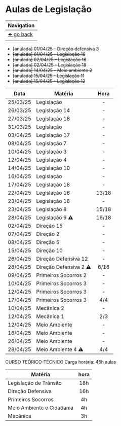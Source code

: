 # Aulas de Legislação

| Navigation                |
| ------------------------- |
| [🠜 go back](./readme.md) |

- ~~[anulada] 01/04/25 - Direção defensiva 3~~
- ~~[anulada] 01/04/25 - Legislação 16~~
- ~~[anulada] 02/04/25 - Legislação 18~~
- ~~[anulada] 02/04/25 - Legislação 18~~
- ~~[anulada] 14/04/25 - Meio ambiente 2~~
- ~~[anulada] 15/04/25 -  Legislação 11~~
- ~~[anulada] 15/04/25 -  Legislação 12~~

| Data     | Matéria                       | Hora  |
| -------- | ----------------------------- | :---: |
| 25/03/25 | Legislação                    | -     |
| 26/03/25 | Legislação 14                 | -     |
| 27/03/25 | Legislação 18                 | -     |
| 31/03/25 | Legislação                    | -     |
| 03/04/25 | Legislação 17                 | -     |
| 08/04/25 | Legislação 7                  | -     |
| 10/04/25 | Legislação 3                  | -     |
| 12/04/25 | Legislação 4                  | -     |
| 14/04/25 | Legislação 10                 | -     |
| 16/04/25 | Legislação                    | -     |
| 17/04/25 | Legislação 18                 | -     |
| 22/04/25 | Legislação 16                 | 13/18 |
| 23/04/25 | Legislação 18                 | -     |
| 23/04/25 | Legislação 8                  | 15/18 |
| 28/04/25 | Legislação 9 :warning:        | 16/18 |
| 02/04/25 | Direção 15                    | -     |
| 07/04/25 | Direção 2                     | -     |
| 08/04/25 | Direção 5                     | -     |
| 15/04/25 | Direção 10                    | -     |
| 26/04/25 | Direção Defensiva 12          | -     |
| 28/04/25 | Direção Defensiva 2 :warning: | 6/16  |
| 09/04/25 | Primeiros Socorros 2          | -     |
| 10/04/25 | Primeiros Socorros 3          | -     |
| 12/04/25 | Primeiros Socorros 3          | -     |
| 17/04/25 | Primeiros Socorros 3          | 4/4   |
| 10/04/25 | Mecânica 2                    | -     |
| 12/04/25 | Mecânica 1                    | 2/3   |
| 12/04/25 | Meio Ambiente                 | -     |
| 16/04/25 | Meio Ambiente                 | -     |
| 26/04/25 | Meio Ambiente                 | -     |
| 28/04/25 | Meio Ambiente 4 :warning:     | 4/4   |

CURSO TEÓRICO-TÉCNICO
Carga horária: 45h aulas

| Matéria                   | hora |
| ------------------------- | :--: |
| Legislação de Trânsito    | 18h  |
| Direção Defensiva         | 16h  |
| Primeiros Socorros        | 4h   |
| Meio Ambiente e Cidadania | 4h   |
| Mecânica                  | 3h   |
